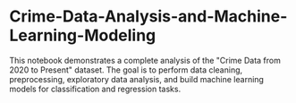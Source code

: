 # Crime-Data-Analysis-and-Machine-Learning-Modeling
This notebook demonstrates a complete analysis of the "Crime Data from 2020 to Present" dataset. The goal is to perform data cleaning, preprocessing, exploratory data analysis, and build machine learning models for classification and regression tasks.
